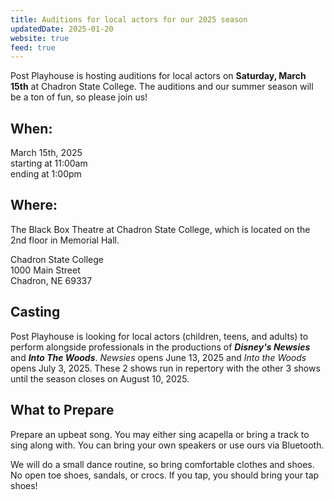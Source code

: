 ```yaml
---
title: Auditions for local actors for our 2025 season
updatedDate: 2025-01-20
website: true
feed: true
---
```


Post Playhouse is hosting auditions for local actors on **Saturday, March 15th** at Chadron State College. The auditions and our summer season will be a ton of fun, so please join us!

## When:

March 15th, 2025  
starting at 11:00am  
ending at 1:00pm

## Where:

The Black Box Theatre at Chadron State College, which is located on the 2nd floor in Memorial Hall.

Chadron State College  
1000 Main Street  
Chadron, NE 69337

## Casting

Post Playhouse is looking for local actors (children, teens, and adults) to perform alongside professionals in the productions of **_Disney's Newsies_** and **_Into The Woods_**. _Newsies_ opens June 13, 2025 and _Into the Woods_ opens July 3, 2025. These 2 shows run in repertory with the other 3 shows until the season closes on August 10, 2025.

## What to Prepare

Prepare an upbeat song. You may either sing acapella or bring a track to sing along with. You can bring your own speakers or use ours via Bluetooth.

We will do a small dance routine, so bring comfortable clothes and shoes. No open toe shoes, sandals, or crocs. If you tap, you should bring your tap shoes!
